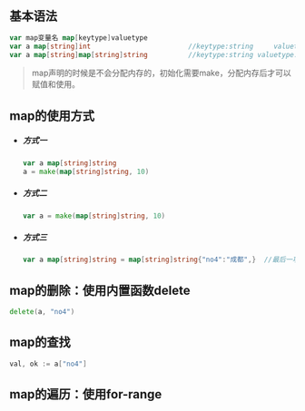 ## 基本语法

```go
var map变量名 map[keytype]valuetype
var a map[string]int         				//keytype:string     valuetype:int
var a map[string]map[string]string       	//keytype:string valuetype:map[string]string
```

>   map声明的时候是不会分配内存的，初始化需要make，分配内存后才可以赋值和使用。    

 

## map的使用方式

-   ##### 方式一

    ```go
    var a map[string]string
    a = make(map[string]string, 10)  
    ```

-   ##### 方式二

    ```go
    var a = make(map[string]string, 10)
    ```

-   ##### 方式三

    ```go
    var a map[string]string = map[string]string{"no4":"成都",}  //最后一项的逗号不能省略
    ```



## map的删除：使用内置函数delete

```go
delete(a, "no4")
```

 

## map的查找

```go
val, ok := a["no4"]
```

 

## map的遍历：使用for-range
